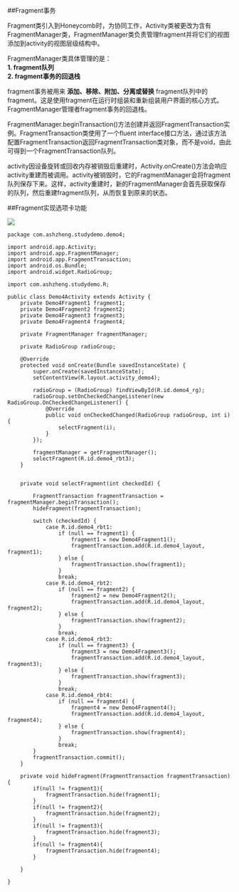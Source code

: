 ##Fragment事务

Fragment类引入到Honeycomb时，为协同工作，Activity类被更改为含有FragmentManager类，FragmentManager类负责管理fragment并将它们的视图添加到activity的视图层级结构中。

FragmentManager类具体管理的是：<br>
 **1. fragment队列**<br>
 **2. fragment事务的回退栈**

fragment事务被用来 **添加、移除、附加、分离或替换** fragment队列中的fragment。这是使用fragment在运行时组装和重新组装用户界面的核心方式。FragmentManager管理者fragment事务的回退栈。

FragmentManager.beginTransaction()方法创建并返回FragmentTransaction实例。FragmentTransaction类使用了一个fluent interface接口方法，通过该方法配置FragmentTransaction返回FragmentTransaction类对象，而不是void，由此可得到一个FragmentTransaction队列。

activity因设备旋转或回收内存被销毁后重建时，Activity.onCreate()方法会响应activity重建而被调用。activity被销毁时，它的FragmentManager会将fragment队列保存下来。这样，activity重建时，新的FragmentManager会首先获取保存的队列，然后重建fragment队列，从而恢复到原来的状态。

##Fragment实现选项卡功能

![](http://i.imgur.com/2vxv4a9.png)

	package com.ashzheng.studydemo.demo4;
	
	import android.app.Activity;
	import android.app.FragmentManager;
	import android.app.FragmentTransaction;
	import android.os.Bundle;
	import android.widget.RadioGroup;
	
	import com.ashzheng.studydemo.R;
	
	public class Demo4Activity extends Activity {
	    private Demo4Fragment1 fragment1;
	    private Demo4Fragment2 fragment2;
	    private Demo4Fragment3 fragment3;
	    private Demo4Fragment4 fragment4;
	
	    private FragmentManager fragmentManager;
	
	    private RadioGroup radioGroup;
	
	    @Override
	    protected void onCreate(Bundle savedInstanceState) {
	        super.onCreate(savedInstanceState);
	        setContentView(R.layout.activity_demo4);
	
	        radioGroup = (RadioGroup) findViewById(R.id.demo4_rg);
	        radioGroup.setOnCheckedChangeListener(new RadioGroup.OnCheckedChangeListener() {
	            @Override
	            public void onCheckedChanged(RadioGroup radioGroup, int i) {
	                selectFragment(i);
	            }
	        });
	
	        fragmentManager = getFragmentManager();
	        selectFragment(R.id.demo4_rbt3);
	    }
	
	
	    private void selectFragment(int checkedId) {
	
	        FragmentTransaction fragmentTransaction = fragmentManager.beginTransaction();
	        hideFragment(fragmentTransaction);
	
	        switch (checkedId) {
	            case R.id.demo4_rbt1:
	                if (null == fragment1) {
	                    fragment1 = new Demo4Fragment1();
	                    fragmentTransaction.add(R.id.demo4_layout, fragment1);
	                } else {
	                    fragmentTransaction.show(fragment1);
	                }
	                break;
	            case R.id.demo4_rbt2:
	                if (null == fragment2) {
	                    fragment2 = new Demo4Fragment2();
	                    fragmentTransaction.add(R.id.demo4_layout, fragment2);
	                } else {
	                    fragmentTransaction.show(fragment2);
	                }
	                break;
	            case R.id.demo4_rbt3:
	                if (null == fragment3) {
	                    fragment3 = new Demo4Fragment3();
	                    fragmentTransaction.add(R.id.demo4_layout, fragment3);
	                } else {
	                    fragmentTransaction.show(fragment3);
	                }
	                break;
	            case R.id.demo4_rbt4:
	                if (null == fragment4) {
	                    fragment4 = new Demo4Fragment4();
	                    fragmentTransaction.add(R.id.demo4_layout, fragment4);
	                } else {
	                    fragmentTransaction.show(fragment4);
	                }
	                break;
	        }
	        fragmentTransaction.commit();
	    }
	
	    private void hideFragment(FragmentTransaction fragmentTransaction) {
	        if(null != fragment1){
	            fragmentTransaction.hide(fragment1);
	        }
	        if(null != fragment2){
	            fragmentTransaction.hide(fragment2);
	        }
	        if(null != fragment3){
	            fragmentTransaction.hide(fragment3);
	        }
	        if(null != fragment4){
	            fragmentTransaction.hide(fragment4);
	        }
	
	    }
	
	}
